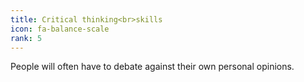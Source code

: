 ```yaml
---
title: Critical thinking<br>skills
icon: fa-balance-scale
rank: 5
---
```


People will often have to debate against their own personal opinions.
